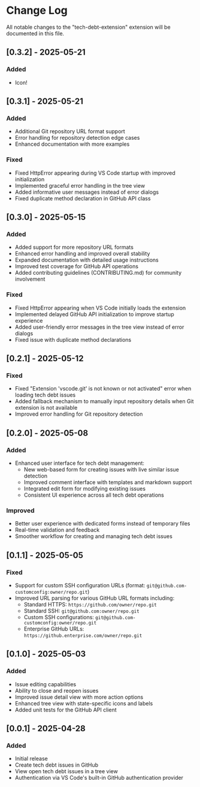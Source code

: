 # Change Log

All notable changes to the "tech-debt-extension" extension will be documented in this file.

## [0.3.2] - 2025-05-21

### Added

- Icon!

## [0.3.1] - 2025-05-21

### Added

- Additional Git repository URL format support 
- Error handling for repository detection edge cases
- Enhanced documentation with more examples

### Fixed

- Fixed HttpError appearing during VS Code startup with improved initialization
- Implemented graceful error handling in the tree view
- Added informative user messages instead of error dialogs
- Fixed duplicate method declaration in GitHub API class

## [0.3.0] - 2025-05-15

### Added

- Added support for more repository URL formats
- Enhanced error handling and improved overall stability
- Expanded documentation with detailed usage instructions
- Improved test coverage for GitHub API operations
- Added contributing guidelines (CONTRIBUTING.md) for community involvement

### Fixed

- Fixed HttpError appearing when VS Code initially loads the extension
- Implemented delayed GitHub API initialization to improve startup experience
- Added user-friendly error messages in the tree view instead of error dialogs
- Fixed issue with duplicate method declarations

## [0.2.1] - 2025-05-12

### Fixed

- Fixed "Extension 'vscode.git' is not known or not activated" error when loading tech debt issues
- Added fallback mechanism to manually input repository details when Git extension is not available
- Improved error handling for Git repository detection

## [0.2.0] - 2025-05-08

### Added

- Enhanced user interface for tech debt management:
  - New web-based form for creating issues with live similar issue detection
  - Improved comment interface with templates and markdown support
  - Integrated edit form for modifying existing issues
  - Consistent UI experience across all tech debt operations

### Improved

- Better user experience with dedicated forms instead of temporary files
- Real-time validation and feedback
- Smoother workflow for creating and managing tech debt issues

## [0.1.1] - 2025-05-05

### Fixed

- Support for custom SSH configuration URLs (format: `git@github.com-customconfig:owner/repo.git`)
- Improved URL parsing for various GitHub URL formats including:
  - Standard HTTPS: `https://github.com/owner/repo.git`
  - Standard SSH: `git@github.com:owner/repo.git`
  - Custom SSH configurations: `git@github.com-customconfig:owner/repo.git`
  - Enterprise GitHub URLs: `https://github.enterprise.com/owner/repo.git`

## [0.1.0] - 2025-05-03

### Added

- Issue editing capabilities
- Ability to close and reopen issues
- Improved issue detail view with more action options
- Enhanced tree view with state-specific icons and labels
- Added unit tests for the GitHub API client

## [0.0.1] - 2025-04-28

### Added

- Initial release
- Create tech debt issues in GitHub
- View open tech debt issues in a tree view
- Authentication via VS Code's built-in GitHub authentication provider

